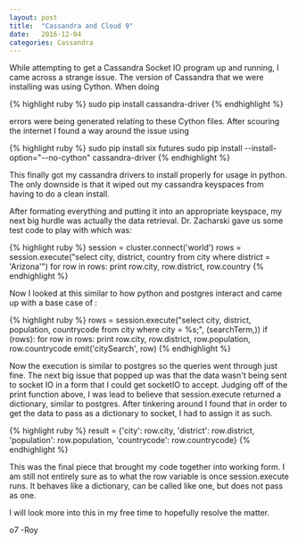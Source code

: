 ```yaml
---
layout: post
title:  "Cassandra and Cloud 9"
date:   2016-12-04
categories: Cassandra
---
```

While attempting to get a Cassandra Socket IO program up and running, I came
across a strange issue.
The version of Cassandra that we were installing was using Cython. When doing

{% highlight ruby %}
sudo pip install cassandra-driver
{% endhighlight %}

errors were being generated relating to these Cython files. After scouring the 
internet I found a way around the issue using

{% highlight ruby %}
sudo pip install six futures
sudo pip install --install-option="--no-cython" cassandra-driver
{% endhighlight %}

This finally got my cassandra drivers to install properly for usage in python.
The only downside is that it wiped out my cassandra keyspaces from having to do
a clean install. 

After formating everything and putting it into an appropriate keyspace, my next
big hurdle was actually the data retrieval. Dr. Zacharski gave us some test code
to play with which was:

{% highlight ruby %}
session = cluster.connect('world')
rows = session.execute("select city, district, country from city where district = 'Arizona'")
for row in rows:
    print row.city, row.district, row.country
{% endhighlight %}

Now I looked at this similar to how python and postgres interact and came up with a 
base case of : 

{% highlight ruby %}
rows = session.execute("select city, district, population, countrycode from city where city = %s;", (searchTerm,))
        if (rows):
            for row in rows:
                print row.city, row.district, row.population, row.countrycode
                emit('citySearch', row)
{% endhighlight %}

Now the execution is similar to postgres so the queries went through just fine.
The next big issue that popped up was that the data wasn't being sent to socket IO
in a form that I could get socketIO to accept. Judging off of the print function
above, I was lead to believe that session.execute returned a dictionary, similar to 
postgres. After tinkering around I found that in order to get the data to pass as
a dictionary to socket, I had to assign it as such.

{% highlight ruby %}
result = {'city': row.city, 'district': row.district, 'population': row.population, 'countrycode': row.countrycode}
{% endhighlight %}

This was the final piece that brought my code together into working form. I am
still not entirely sure as to what the row variable is once session.execute runs.
It behaves like a dictionary, can be called like one, but does not pass as one.

I will look more into this in my free time to hopefully resolve the matter.

o7
-Roy